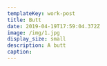 ```yaml
---
templateKey: work-post
title: Butt
date: 2019-04-19T17:59:04.372Z
image: /img/1.jpg
display_size: small
description: A butt
caption:
---
```

